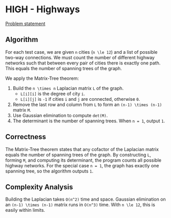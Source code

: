 # HIGH - Highways

[Problem statement](https://www.spoj.com/problems/HIGH/)

## Algorithm

For each test case, we are given `n` cities (`n \le 12`) and a list of possible two-way connections.
We must count the number of different highway networks such that between every pair of cities there is exactly one path.
This equals the number of spanning trees of the graph.

We apply the Matrix-Tree theorem:

1. Build the `n \times n` Laplacian matrix `L` of the graph.
   - `L[i][i]` is the degree of city `i`.
   - `L[i][j]` is `-1` if cities `i` and `j` are connected, otherwise `0`.
2. Remove the last row and column from `L` to form an `(n-1) \times (n-1)` matrix `M`.
3. Use Gaussian elimination to compute `det(M)`.
4. The determinant is the number of spanning trees. When `n = 1`, output `1`.

## Correctness

The Matrix-Tree theorem states that any cofactor of the Laplacian matrix equals the number of spanning trees of the graph.
By constructing `L`, forming `M`, and computing its determinant, the program counts all possible highway networks.
For the special case `n = 1`, the graph has exactly one spanning tree, so the algorithm outputs `1`.

## Complexity Analysis

Building the Laplacian takes `O(n^2)` time and space.
Gaussian elimination on an `(n-1) \times (n-1)` matrix runs in `O(n^3)` time.
With `n \le 12`, this is easily within limits.

